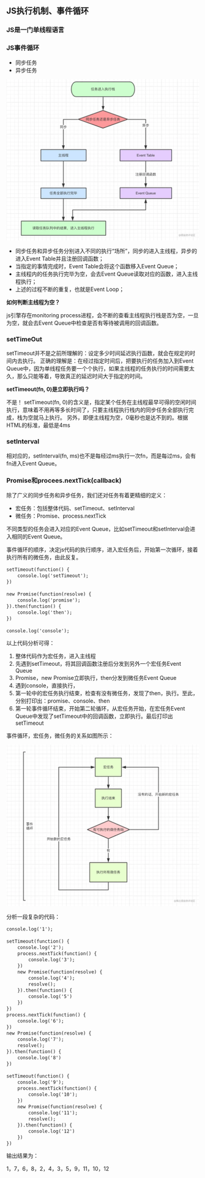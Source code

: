 ## JS执行机制、事件循环

### JS是一门**单线程**语言

### JS事件循环

- 同步任务
- 异步任务

![event](./images/event.webp)

- 同步任务和异步任务分别进入不同的执行“场所”，同步的进入主线程，异步的进入Event Table并且注册回调函数；
- 当指定的事情完成时，Event Table会将这个函数移入Event Queue；
- 主线程内的任务执行完毕为空，会去Event Queue读取对应的函数，进入主线程执行；
- 上述的过程不断的重复，也就是Event Loop；

**如何判断主线程为空？**

js引擎存在monitoring process进程，会不断的查看主线程执行栈是否为空，一旦为空，就会去Event Queue中检查是否有等待被调用的回调函数。

### setTimeOut

setTimeout并不是之前所理解的：设定多少时间延迟执行函数，就会在规定的时间内去执行。
正确的理解是：在经过指定时间后，把要执行的任务加入到Event Queue中，因为单线程任务要一个个执行，如果主线程的任务执行的时间需要太久，那么只能等着，导致真正的延迟时间大于指定的时间。

**setTimeout(fn, 0)是立即执行吗？**

不是！
setTimeout(fn, 0)的含义是，指定某个任务在主线程最早可得的空闲时间执行，意味着不用再等多长时间了，只要主线程执行栈内的同步任务全部执行完成，栈为空就马上执行。
另外，即便主线程为空，0毫秒也是达不到的。根据HTML的标准，最低是4ms

### setInterval

相对应的，setInterval(fn, ms)也不是每经过ms执行一次fn，而是每过ms，会有fn进入Event Queue。

### Promise和procees.nextTick(callback)

除了广义的同步任务和异步任务，我们还对任务有着更精细的定义：
- 宏任务：包括整体代码、setTimeout、setInterval
- 微任务：Promise、process.nextTick

不同类型的任务会进入对应的Event Queue，比如setTimeout和setInterval会进入相同的Event Queue。

事件循环的顺序，决定js代码的执行顺序，进入宏任务后，开始第一次循环，接着执行所有的微任务，由此反复。

```
setTimeout(function() {
    console.log('setTimeout');
})

new Promise(function(resolve) {
    console.log('promise');
}).then(function() {
    console.log('then');
})

console.log('console');
```
以上代码分析可得：
1. 整体代码作为宏任务，进入主线程
2. 先遇到setTimeout，将其回调函数注册后分发到另外一个宏任务Event Queue
3. Promise，new Promise立即执行，then分发到微任务Event Queue
4. 遇到console，直接执行，
5. 第一轮中的宏任务执行结束，检查有没有微任务，发现了then，执行。至此，分别打印出：promise、console、then
6. 第一轮事件循环结束，开始第二轮循环，从宏任务开始，在宏任务Event Queue中发现了setTimeout中的回调函数，立即执行。最后打印出setTimeout

事件循环，宏任务，微任务的关系如图所示：

![loop](./images/loop.webp)

分析一段复杂的代码：

```
console.log('1');

setTimeout(function() {
    console.log('2');
    process.nextTick(function() {
        console.log('3');
    })
    new Promise(function(resolve) {
        console.log('4');
        resolve();
    }).then(function() {
        console.log('5')
    })
})
process.nextTick(function() {
    console.log('6');
})
new Promise(function(resolve) {
    console.log('7');
    resolve();
}).then(function() {
    console.log('8')
})

setTimeout(function() {
    console.log('9');
    process.nextTick(function() {
        console.log('10');
    })
    new Promise(function(resolve) {
        console.log('11');
        resolve();
    }).then(function() {
        console.log('12')
    })
})
```
输出结果为：

1，7，6，8，2，4，3，5，9，11，10，12

